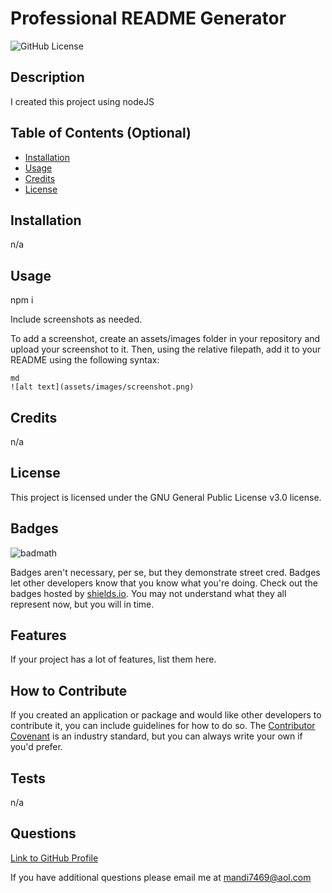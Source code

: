 # Professional README Generator
  ![GitHub License](https://img.shields.io/badge/license-GNU_General_Public_License_v3.0-blue.svg)
  
  ## Description

I created this project using nodeJS

## Table of Contents (Optional)

- [Installation](#installation)
- [Usage](#usage)
- [Credits](#credits)
- [License](#license)

## Installation

n/a

## Usage

npm i

Include screenshots as needed.

To add a screenshot, create an assets/images folder in your repository and upload your screenshot to it. Then, using the relative filepath, add it to your README using the following syntax:

    md
    ![alt text](assets/images/screenshot.png)
    

## Credits

n/a

## License

This project is licensed under the GNU General Public License v3.0 license.

## Badges

![badmath](https://img.shields.io/github/languages/top/lernantino/badmath)

Badges aren't necessary, per se, but they demonstrate street cred. Badges let other developers know that you know what you're doing. Check out the badges hosted by [shields.io](https://shields.io/). You may not understand what they all represent now, but you will in time.

## Features

If your project has a lot of features, list them here.

## How to Contribute

If you created an application or package and would like other developers to contribute it, you can include guidelines for how to do so. The [Contributor Covenant](https://www.contributor-covenant.org/) is an industry standard, but you can always write your own if you'd prefer.

## Tests

n/a

## Questions

[Link to GitHub Profile](https://github.com/mandi7469)

If you have additional questions please email me at mandi7469@aol.com 

